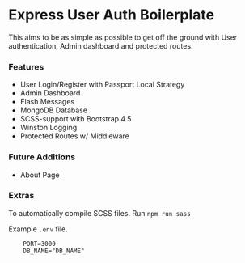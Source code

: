 # Express User Auth Boilerplate

This aims to be as simple as possible to get off the ground with User authentication, Admin dashboard and protected routes.

### Features

- User Login/Register with Passport Local Strategy
- Admin Dashboard
- Flash Messages
- MongoDB Database
- SCSS-support with Bootstrap 4.5
- Winston Logging
- Protected Routes w/ Middleware

### Future Additions

- About Page

### Extras
To automatically compile SCSS files. Run ```npm run sass```

Example ```.env``` file.

```
    PORT=3000
    DB_NAME="DB_NAME"
```
